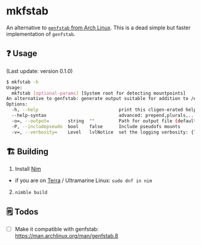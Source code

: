 # mkfstab

An alternative to [`genfstab` from Arch Linux](https://wiki.archlinux.org/title/Genfstab).
This is a dead simple but faster implementation of `genfstab`.

## ❓ Usage

(Last update: version 0.1.0)
```sh
$ mkfstab -h
Usage:
  mkfstab [optional-params] [System root for detecting mountpoints]
An alternative to genfstab: generate output suitable for addition to /etc/fstab
Options:
  -h, --help                              print this cligen-erated help
  --help-syntax                           advanced: prepend,plurals,..
  -o=, --output=       string  ""         Path for output file (default is stdout)
  -P, --includepseudo  bool    false      Include pseudofs mounts
  -v=, --verbosity=    Level   lvlNotice  set the logging verbosity: {lvlAll, lvlDebug, lvlInfo, lvlNotice, lvlWarn, lvlError, lvlFatal, lvlNone}
```

## 🏗️ Building

1. Install [Nim](https://nim-lang.org)
  - if you are on [Terra](https://terra.fyralabs.com) / Ultramarine Linux: `sudo dnf in nim`
2. `nimble build`

## 🗒️ Todos
- [ ] Make it compatible with genfstab: https://man.archlinux.org/man/genfstab.8
